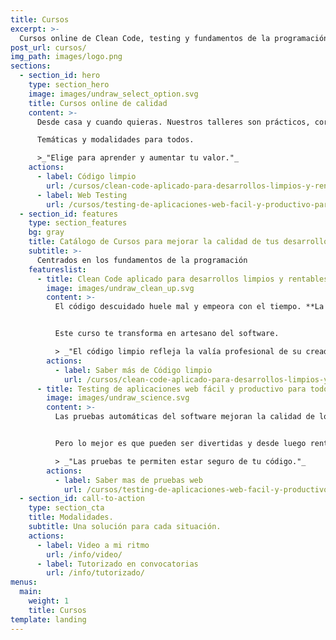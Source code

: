 ```yaml
---
title: Cursos
excerpt: >-
  Cursos online de Clean Code, testing y fundamentos de la programación.
post_url: cursos/
img_path: images/logo.png
sections:
  - section_id: hero
    type: section_hero
    image: images/undraw_select_option.svg
    title: Cursos online de calidad
    content: >-
      Desde casa y cuando quieras. Nuestros talleres son prácticos, cortos y eficaces.

      Temáticas y modalidades para todos.

      >_"Elige para aprender y aumentar tu valor."_
    actions:
      - label: Código limpio
        url: /cursos/clean-code-aplicado-para-desarrollos-limpios-y-rentables/
      - label: Web Testing
        url: /cursos/testing-de-aplicaciones-web-facil-y-productivo-para-todos/
  - section_id: features
    type: section_features
    bg: gray
    title: Catálogo de Cursos para mejorar la calidad de tus desarrollos
    subtitle: >-
      Centrados en los fundamentos de la programación
    featureslist:
      - title: Clean Code aplicado para desarrollos limpios y rentables
        image: images/undraw_clean_up.svg
        content: >-
          El código descuidado huele mal y empeora con el tiempo. **La artesanía del software cuida la escritura para crear código limpio**.


          Este curso te transforma en artesano del software.

          > _"El código limpio refleja la valía profesional de su creador."_
        actions:
          - label: Saber más de Código limpio
            url: /cursos/clean-code-aplicado-para-desarrollos-limpios-y-rentables/
      - title: Testing de aplicaciones web fácil y productivo para todos
        image: images/undraw_science.svg
        content: >-
          Las pruebas automáticas del software mejoran la calidad de los programas. **Los tests descubren bugs y reducen los tiempos de mantenimiento**.


          Pero lo mejor es que pueden ser divertidas y desde luego rentables.

          > _"Las pruebas te permiten estar seguro de tu código."_
        actions:
          - label: Saber mas de pruebas web
            url: /cursos/testing-de-aplicaciones-web-facil-y-productivo-para-todos/
  - section_id: call-to-action
    type: section_cta
    title: Modalidades.
    subtitle: Una solución para cada situación.
    actions:
      - label: Video a mi ritmo
        url: /info/video/
      - label: Tutorizado en convocatorias
        url: /info/tutorizado/
menus:
  main:
    weight: 1
    title: Cursos
template: landing
---
```

